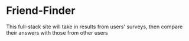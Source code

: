 # Friend-Finder
This full-stack site will take in results from users' surveys, then compare their answers with those from other users
